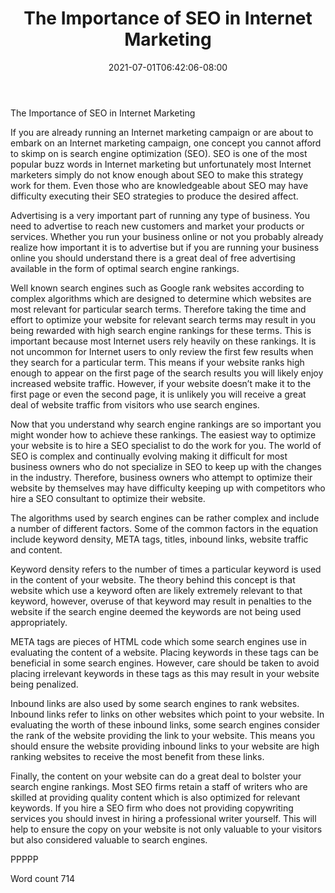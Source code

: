 ﻿---
title: "The Importance of SEO in Internet Marketing"
date: 2021-07-01T06:42:06-08:00
description: "Text Tips for Web Success"
featured_image: "/images/Text.jpg"
tags: ["Text"]
---

The Importance of SEO in Internet Marketing

If you are already running an Internet marketing campaign or are about to embark on an Internet marketing campaign, one concept you cannot afford to skimp on is search engine optimization (SEO). SEO is one of the most popular buzz words in Internet marketing but unfortunately most Internet marketers simply do not know enough about SEO to make this strategy work for them. Even those who are knowledgeable about SEO may have difficulty executing their SEO strategies to produce the desired affect. 

Advertising is a very important part of running any type of business. You need to advertise to reach new customers and market your products or services. Whether you run your business online or not you probably already realize how important it is to advertise but if you are running your business online you should understand there is a great deal of free advertising available in the form of optimal search engine rankings. 

Well known search engines such as Google rank websites according to complex algorithms which are designed to determine which websites are most relevant for particular search terms. Therefore taking the time and effort to optimize your website for relevant search terms may result in you being rewarded with high search engine rankings for these terms. This is important because most Internet users rely heavily on these rankings. It is not uncommon for Internet users to only review the first few results when they search for a particular term. This means if your website ranks high enough to appear on the first page of the search results you will likely enjoy increased website traffic. However, if your website doesn’t make it to the first page or even the second page, it is unlikely you will receive a great deal of website traffic from visitors who use search engines. 

Now that you understand why search engine rankings are so important you might wonder how to achieve these rankings. The easiest way to optimize your website is to hire a SEO specialist to do the work for you. The world of SEO is complex and continually evolving making it difficult for most business owners who do not specialize in SEO to keep up with the changes in the industry. Therefore, business owners who attempt to optimize their website by themselves may have difficulty keeping up with competitors who hire a SEO consultant to optimize their website.

The algorithms used by search engines can be rather complex and include a number of different factors. Some of the common factors in the equation include keyword density, META tags, titles, inbound links, website traffic and content. 

Keyword density refers to the number of times a particular keyword is used in the content of your website. The theory behind this concept is that website which use a keyword often are likely extremely relevant to that keyword, however, overuse of that keyword may result in penalties to the website if the search engine deemed the keywords are not being used appropriately. 

META tags are pieces of HTML code which some search engines use in evaluating the content of a website. Placing keywords in these tags can be beneficial in some search engines. However, care should be taken to avoid placing irrelevant keywords in these tags as this may result in your website being penalized.

Inbound links are also used by some search engines to rank websites. Inbound links refer to links on other websites which point to your website. In evaluating the worth of these inbound links, some search engines consider the rank of the website providing the link to your website. This means you should ensure the website providing inbound links to your website are high ranking websites to receive the most benefit from these links. 

Finally, the content on your website can do a great deal to bolster your search engine rankings. Most SEO firms retain a staff of writers who are skilled at providing quality content which is also optimized for relevant keywords. If you hire a SEO firm who does not providing copywriting services you should invest in hiring a professional writer yourself. This will help to ensure the copy on your website is not only valuable to your visitors but also considered valuable to search engines. 

PPPPP

Word count 714

